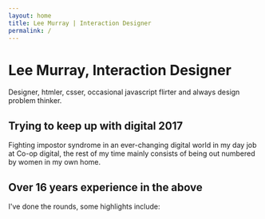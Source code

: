 ```yaml
---
layout: home
title: Lee Murray | Interaction Designer
permalink: /
---
```


<h1>Lee Murray, Interaction Designer</h1>

<p>Designer, htmler, csser, occasional javascript flirter and always design problem thinker.</p>

<h2>Trying to keep up with digital 2017</h2>

<p>Fighting impostor syndrome in an ever-changing digital world in my day job at Co-op digital, the rest of my time mainly consists of being out numbered by women in my own home.</p>

<h2>Over 16 years experience in the above</h2>

<p>I've done the rounds, some highlights include:</p>

